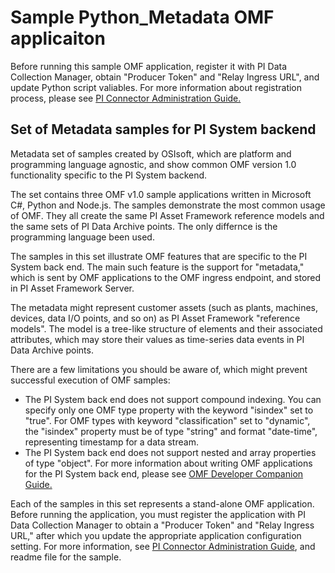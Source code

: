 # Sample Python_Metadata OMF applicaiton  

Before running this sample OMF application, register it with PI Data Collection Manager, obtain "Producer Token" and "Relay Ingress URL", and update Python script valiables. For more information about registration process, please see [PI Connector Administration Guide.](https://techsupport.osisoft.com/Downloads/File/40489fc5-e515-4669-b185-8866a9f9f616)  


## Set of Metadata samples for PI System backend

Metadata set of samples created by OSIsoft, which are platform and programming language agnostic, and show common OMF version 1.0 functionality specific to the PI System backend.  

The set contains three OMF v1.0 sample applications written in Microsoft C#, Python and Node.js. The samples demonstrate the most common usage of OMF. They all create the same PI Asset Framework reference models and the same sets of PI Data Archive points. The only differnce is the programming language been used.

The samples in this set illustrate OMF features that are specific to the PI System back end. The main such feature is the support for "metadata," which is sent by OMF applications to the OMF ingress endpoint, and stored in PI Asset Framework Server.  

The metadata might represent customer assets (such as plants, machines, devices, data I/O points, and so on) as PI Asset Framework "reference models". The model is a tree-like structure of elements and their associated attributes, which may store their values as time-series data events in PI Data Archive points.  

There are a few limitations you should be aware of, which might prevent successful execution of OMF samples:  
- The PI System back end does not support compound indexing. You can specify only one OMF type property with the keyword "isindex" set to "true". For OMF types with keyword "classification" set to "dynamic", the "isindex" property must be of type "string" and format "date-time", representing timestamp for a data stream.  
- The PI System back end does not support nested and array properties of type "object". For more information about writing OMF applications for the PI System back end, please see [OMF Developer Companion Guide.](http://omf-companion-docs.osisoft.com)  

Each of the samples in this set represents a stand-alone OMF application. Before running the application, you must register the application with PI Data Collection Manager to obtain a "Producer Token" and "Relay Ingress URL," after which you update the appropriate application configuration setting. For more information, see [PI Connector Administration Guide](https://techsupport.osisoft.com/Downloads/File/40489fc5-e515-4669-b185-8866a9f9f616), and readme file for the sample. 
